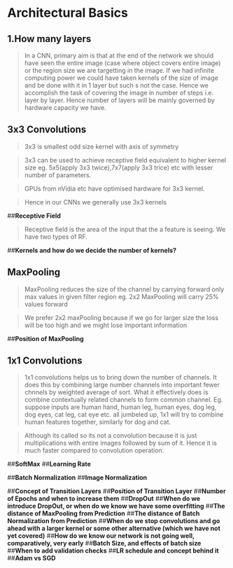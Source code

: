 # Architectural Basics

## **1.How many layers**
           
>In a CNN, primary aim is that at the end of the network we should have seen the entire image (case where object covers entire image) or the region size we are targetting in the image. If we had infinite computing power we could have taken kernels of the size of image and be done with it in 1 layer but such s not the case. Hence we accomplish the task of covering the image in number of steps i.e. layer by layer. Hence number of layers will be mainly governed by hardware capacity we have.
           
## **3x3 Convolutions**

>3x3 is smallest odd size kernel with axis of symmetry

>3x3 can be used to achieve receptive field equivalent to higher kernel size eg. 5x5(apply 3x3 twice),7x7(apply 3x3 trice) etc with lesser number of parameters.

>GPUs from nVidia etc have optimised hardware for 3x3 kernel.

>Hence in our CNNs we generally use 3x3 kernels

##**Receptive Field**

>Receptive field is the area of the input that the a feature is seeing. We have two types of RF.

##**Kernels and how do we decide the number of kernels?**


## **MaxPooling**

>MaxPooling reduces the size of the channel by carrying forward only max values in given filter region eg. 2x2 MaxPooling will carry 25% values forward

>We prefer 2x2 maxPooling because if we go for larger size the loss will be too high and we might lose important information

##**Position of MaxPooling**

## **1x1 Convolutions**

>1x1 convolutions helps us to bring down the number of channels. It does this by combining large number channels into important fewer chnnels by weighted average of sort. What it effectively does is combine contextually related channels to form common channel. Eg. suppose inputs are human hand, human leg, human eyes, dog leg, dog eyes, cat leg, cat eye etc. all jumbeled up, 1x1 will try to combine human features together, similarly for dog and cat.

>Although its called so its not a convolution because it is just multiplications with entire images followed by sum of it. Hence it is much faster compared to convolution operation. 

##**SoftMax**
##**Learning Rate**

##**Batch Normalization**
##**Image Normalization**

##**Concept of Transition Layers**
##**Position of Transition Layer**
##**Number of Epochs and when to increase them**
##**DropOut**
##**When do we introduce DropOut, or when do we know we have some overfitting**
##**The distance of MaxPooling from Prediction**
##**The distance of Batch Normalization from Prediction**
##**When do we stop convolutions and go ahead with a larger kernel or some other alternative (which we have not yet covered)**
##**How do we know our network is not going well, comparatively, very early**
##**Batch Size, and effects of batch size**
##**When to add validation checks**
##**LR schedule and concept behind it**
##**Adam vs SGD**
